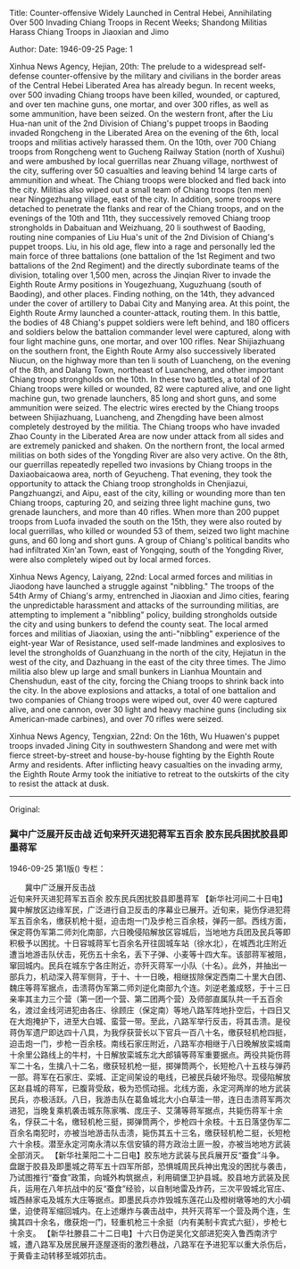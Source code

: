 Title: Counter-offensive Widely Launched in Central Hebei, Annihilating Over 500 Invading Chiang Troops in Recent Weeks; Shandong Militias Harass Chiang Troops in Jiaoxian and Jimo

Author: 
Date: 1946-09-25
Page: 1

Xinhua News Agency, Hejian, 20th: The prelude to a widespread self-defense counter-offensive by the military and civilians in the border areas of the Central Hebei Liberated Area has already begun. In recent weeks, over 500 invading Chiang troops have been killed, wounded, or captured, and over ten machine guns, one mortar, and over 300 rifles, as well as some ammunition, have been seized. On the western front, after the Liu Hua-nan unit of the 2nd Division of Chiang's puppet troops in Baoding invaded Rongcheng in the Liberated Area on the evening of the 6th, local troops and militias actively harassed them. On the 10th, over 700 Chiang troops from Rongcheng went to Gucheng Railway Station (north of Xushui) and were ambushed by local guerrillas near Zhuang village, northwest of the city, suffering over 50 casualties and leaving behind 14 large carts of ammunition and wheat. The Chiang troops were blocked and fled back into the city. Militias also wiped out a small team of Chiang troops (ten men) near Ninggezhuang village, east of the city. In addition, some troops were detached to penetrate the flanks and rear of the Chiang troops, and on the evenings of the 10th and 11th, they successively removed Chiang troop strongholds in Dabaituan and Weizhuang, 20 li southwest of Baoding, routing nine companies of Liu Hua's unit of the 2nd Division of Chiang's puppet troops. Liu, in his old age, flew into a rage and personally led the main force of three battalions (one battalion of the 1st Regiment and two battalions of the 2nd Regiment) and the directly subordinate teams of the division, totaling over 1,500 men, across the Jinqian River to invade the Eighth Route Army positions in Yougezhuang, Xuguzhuang (south of Baoding), and other places. Finding nothing, on the 14th, they advanced under the cover of artillery to Dabai City and Manying area. At this point, the Eighth Route Army launched a counter-attack, routing them. In this battle, the bodies of 48 Chiang's puppet soldiers were left behind, and 180 officers and soldiers below the battalion commander level were captured, along with four light machine guns, one mortar, and over 100 rifles. Near Shijiazhuang on the southern front, the Eighth Route Army also successively liberated Niucun, on the highway more than ten li south of Luancheng, on the evening of the 8th, and Dalang Town, northeast of Luancheng, and other important Chiang troop strongholds on the 10th. In these two battles, a total of 20 Chiang troops were killed or wounded, 82 were captured alive, and one light machine gun, two grenade launchers, 85 long and short guns, and some ammunition were seized. The electric wires erected by the Chiang troops between Shijiazhuang, Luancheng, and Zhengding have been almost completely destroyed by the militia. The Chiang troops who have invaded Zhao County in the Liberated Area are now under attack from all sides and are extremely panicked and shaken. On the northern front, the local armed militias on both sides of the Yongding River are also very active. On the 8th, our guerrillas repeatedly repelled two invasions by Chiang troops in the Daxiaobaicaowa area, north of Geyucheng. That evening, they took the opportunity to attack the Chiang troop strongholds in Chenjiazui, Pangzhuangzi, and Aipu, east of the city, killing or wounding more than ten Chiang troops, capturing 20, and seizing three light machine guns, two grenade launchers, and more than 40 rifles. When more than 200 puppet troops from Luofa invaded the south on the 15th, they were also routed by local guerrillas, who killed or wounded 53 of them, seized two light machine guns, and 60 long and short guns. A group of Chiang's political bandits who had infiltrated Xin'an Town, east of Yongqing, south of the Yongding River, were also completely wiped out by local armed forces.

Xinhua News Agency, Laiyang, 22nd: Local armed forces and militias in Jiaodong have launched a struggle against "nibbling." The troops of the 54th Army of Chiang's army, entrenched in Jiaoxian and Jimo cities, fearing the unpredictable harassment and attacks of the surrounding militias, are attempting to implement a "nibbling" policy, building strongholds outside the city and using bunkers to defend the county seat. The local armed forces and militias of Jiaoxian, using the anti-"nibbling" experience of the eight-year War of Resistance, used self-made landmines and explosives to level the strongholds of Guanzhuang in the north of the city, Hejiatun in the west of the city, and Dazhuang in the east of the city three times. The Jimo militia also blew up large and small bunkers in Lianhua Mountain and Chenshudun, east of the city, forcing the Chiang troops to shrink back into the city. In the above explosions and attacks, a total of one battalion and two companies of Chiang troops were wiped out, over 40 were captured alive, and one cannon, over 30 light and heavy machine guns (including six American-made carbines), and over 70 rifles were seized.

Xinhua News Agency, Tengxian, 22nd: On the 16th, Wu Huawen's puppet troops invaded Jining City in southwestern Shandong and were met with fierce street-by-street and house-by-house fighting by the Eighth Route Army and residents. After inflicting heavy casualties on the invading army, the Eighth Route Army took the initiative to retreat to the outskirts of the city to resist the attack at dusk.



<hr /> 

Original: 


### 冀中广泛展开反击战  近旬来歼灭进犯蒋军五百余  胶东民兵困扰胶县即墨蒋军

1946-09-25
第1版()
专栏：

　　冀中广泛展开反击战  
    近旬来歼灭进犯蒋军五百余
    胶东民兵困扰胶县即墨蒋军
    【新华社河间二十日电】冀中解放区边缘军民，广泛进行自卫反击的序幕业已展开。近旬来，毙伤俘进犯蒋军五百余名，缴获机枪十挺，迫击炮一门及步枪三百余枝，弹药一部。西线方面，保定蒋伪军第二师刘化南部，六日晚侵陷解放区容城后，当地地方兵团及民兵等即积极予以困扰。十日容城蒋军七百余名开往固城车站（徐水北），在城西北庄附近遭当地游击队伏击，死伤五十余名，丢下子弹、小麦等十四大车。该部蒋军被阻，窜回城内。民兵在城东宁各庄附近，亦歼灭蒋军一小队（十名）。此外，并抽出一部兵力，机动深入蒋军侧背，于十、十一日晚，相继拔除保定西南二十里大白团、魏庄等蒋军据点，击溃蒋伪军第二师刘逆化南部九个连。刘逆老羞成怒，于十三日亲率其主力三个营（第一团一个营、第二团两个营）及师部直属队共一千五百余名，渡过金线河进犯由各庄、徐顾庄（保定南）等地八路军阵地扑空后，十四日又在大炮掩护下，进至大白城、蛮营一带。至此，八路军举行反击，将其击溃。是役蒋伪军遗尸即达四十八具，为我俘获营长以下官兵一百八十名，缴获轻机枪四挺，迫击炮一门，步枪一百余枝。南线石家庄附近，八路军亦相继于八日晚解放栾城南十余里公路线上的牛村，十日解放栾城东北大郎镇等蒋军重要据点。两役共毙伤蒋军二十名，生擒八十二名，缴获轻机枪一挺，掷弹筒两个，长短枪八十五枝与弹药一部。蒋军在石家庄、栾城、正定间架设的电线，已被民兵破坏殆尽。现侵陷解放区赵县城的蒋军，已腹背受敌，极为恐慌动摇。北线方面，永定河两岸的地方武装民兵，亦极活跃。八日，我游击队在葛鱼城北大小白草洼一带，连日击溃蒋军两次进犯，当晚复乘机袭击城东陈家嘴、庞庄子、艾蒲等蒋军据点，共毙伤蒋军十余名，俘获二十名，缴轻机枪三挺，掷弹筒两个，步枪四十余枝。十五日落垡伪军二百余名南犯时，亦被当地游击队击溃，毙伤其五十三名，缴获轻机枪二挺，长短枪六十余枝。潜至永定河南永清以东信安镇的蒋方政治土匪一股，亦被当地地方武装全部消灭。
    【新华社莱阳二十二日电】胶东地方武装与民兵展开反“蚕食”斗争。盘踞于胶县及即墨城之蒋军五十四军所部，恐惧城周民兵神出鬼没的困扰与袭击，乃试图推行“蚕食”政策，向城外构筑据点，利用碉堡卫护县城。胶县地方武装及民兵，运用在八年抗战中的反“蚕食”经验，以自制地雷及炸药，三次平毁城北官庄、城西赫家屯及城东大庄等据点。即墨民兵亦炸毁城东莲花山及橙树墩等地的大小碉堡，迫使蒋军缩回城内。在上述爆炸与袭击战中，共歼灭蒋军一个营及两个连，生擒其四十余名，缴获炮一门，轻重机枪三十余挺（内有美制卡宾式六挺），步枪七十余支。
    【新华社滕县二十二日电】十六日伪逆吴化文部进犯突入鲁西南济宁城，遭八路军及居民展开逐屋逐街的激烈巷战，八路军在予进犯军以重大杀伤后，于黄昏主动转移至城郊抗击。
